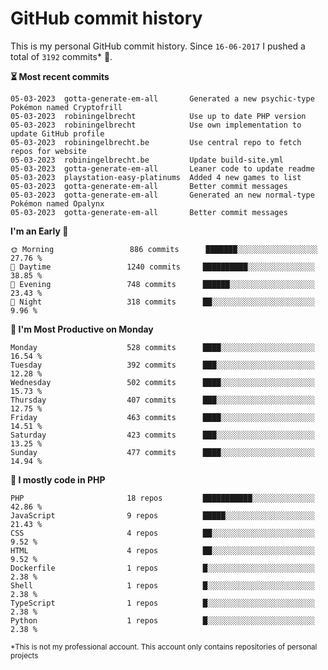 # GitHub commit history
This is my personal GitHub commit history. Since <!--START_SECTION:first-commit-date-->`16-06-2017`<!--END_SECTION:first-commit-date--> I pushed a total of <!--START_SECTION:total-commit-count-->`3192`<!--END_SECTION:total-commit-count--> commits* 🎉.

<!--START_SECTION:most-recent-commits-->
**⏳ Most recent commits**
                                        
```text
05-03-2023  gotta-generate-em-all       Generated a new psychic-type Pokémon named Cryptofrill
05-03-2023  robiningelbrecht            Use up to date PHP version
05-03-2023  robiningelbrecht            Use own implementation to update GitHub profile
05-03-2023  robiningelbrecht.be         Use central repo to fetch repos for website
05-03-2023  robiningelbrecht.be         Update build-site.yml
05-03-2023  gotta-generate-em-all       Leaner code to update readme
05-03-2023  playstation-easy-platinums  Added 4 new games to list
05-03-2023  gotta-generate-em-all       Better commit messages
05-03-2023  gotta-generate-em-all       Generated an new normal-type Pokémon named Opalynx
05-03-2023  gotta-generate-em-all       Better commit messages
```
<!--END_SECTION:most-recent-commits-->  

<!--START_SECTION:commits-per-day-time-->
**I&#039;m an Early 🐤**

```text
🌞 Morning                 886 commits      ███████░░░░░░░░░░░░░░░░░░   27.76 %
🌆 Daytime                 1240 commits     ██████████░░░░░░░░░░░░░░░   38.85 %
🌃 Evening                 748 commits      ██████░░░░░░░░░░░░░░░░░░░   23.43 %
🌙 Night                   318 commits      ██░░░░░░░░░░░░░░░░░░░░░░░   9.96 %
```
<!--END_SECTION:commits-per-day-time-->  

<!--START_SECTION:commits-per-weekday-->
**📅 I&#039;m Most Productive on Monday**

```text
Monday                    528 commits      ████░░░░░░░░░░░░░░░░░░░░░   16.54 %
Tuesday                   392 commits      ███░░░░░░░░░░░░░░░░░░░░░░   12.28 %
Wednesday                 502 commits      ████░░░░░░░░░░░░░░░░░░░░░   15.73 %
Thursday                  407 commits      ███░░░░░░░░░░░░░░░░░░░░░░   12.75 %
Friday                    463 commits      ████░░░░░░░░░░░░░░░░░░░░░   14.51 %
Saturday                  423 commits      ███░░░░░░░░░░░░░░░░░░░░░░   13.25 %
Sunday                    477 commits      ████░░░░░░░░░░░░░░░░░░░░░   14.94 %
```
<!--END_SECTION:commits-per-weekday-->  

<!--START_SECTION:repos-per-language-->
**💬 I mostly code in PHP**

```text
PHP                       18 repos         ███████████░░░░░░░░░░░░░░   42.86 %
JavaScript                9 repos          █████░░░░░░░░░░░░░░░░░░░░   21.43 %
CSS                       4 repos          ██░░░░░░░░░░░░░░░░░░░░░░░   9.52 %
HTML                      4 repos          ██░░░░░░░░░░░░░░░░░░░░░░░   9.52 %
Dockerfile                1 repos          █░░░░░░░░░░░░░░░░░░░░░░░░   2.38 %
Shell                     1 repos          █░░░░░░░░░░░░░░░░░░░░░░░░   2.38 %
TypeScript                1 repos          █░░░░░░░░░░░░░░░░░░░░░░░░   2.38 %
Python                    1 repos          █░░░░░░░░░░░░░░░░░░░░░░░░   2.38 %
```
<!--END_SECTION:repos-per-language-->  

<sub>*This is not my professional account. This account only contains repositories of personal projects</sub>